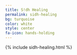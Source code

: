 ```yaml
---
title: S!dh Healing
permalink: sidh-healing
bg: turquoise
color: white
style: center
fa-icon: hands-holding
---
```


{% include sidh-healing.html %}
 

